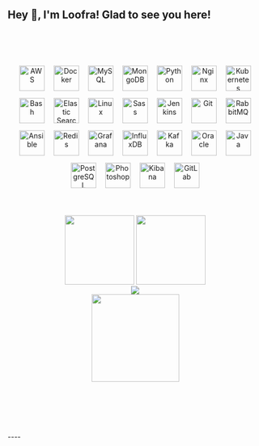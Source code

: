 ## Hey 👋, I'm Loofra! Glad to see you here!   
  
<br/>  

<!-- <a href="https://github.com/yybht155" target="_blank">
    <img src=https://img.shields.io/badge/github-%2324292e.svg?&style=for-the-badge&logo=github&logoColor=white alt=github style="margin-bottom: 5px;" />
</a> -->

<br/>  

## 
<div align="center">  
    <a href="https://aws.amazon.com/" target="_blank"><img style="margin: 7px" src="https://profilinator.rishav.dev/skills-assets/amazonwebservices-original-wordmark.svg" alt="AWS" height="50" /></a>  
    <a href="https://www.docker.com/" target="_blank"><img style="margin: 7px" src="https://profilinator.rishav.dev/skills-assets/docker-original-wordmark.svg" alt="Docker" height="50" /></a>  
    <a href="https://www.mysql.com/" target="_blank"><img style="margin: 7px" src="https://profilinator.rishav.dev/skills-assets/mysql-original-wordmark.svg" alt="MySQL" height="50" /></a>  
    <a href="https://www.mongodb.com/" target="_blank"><img style="margin: 7px" src="https://profilinator.rishav.dev/skills-assets/mongodb-original-wordmark.svg" alt="MongoDB" height="50" /></a>  
    <a href="https://www.python.org/" target="_blank"><img style="margin: 7px" src="https://profilinator.rishav.dev/skills-assets/python-original.svg" alt="Python" height="50" /></a>  
    <a href="https://www.nginx.com/" target="_blank"><img style="margin: 7px" src="https://profilinator.rishav.dev/skills-assets/nginx-original.svg" alt="Nginx" height="50" /></a>  
    <a href="https://kubernetes.io/" target="_blank"><img style="margin: 7px" src="https://profilinator.rishav.dev/skills-assets/kubernetes-icon.svg" alt="Kubernetes" height="50" /></a>  
    <a href="https://www.gnu.org/software/bash/" target="_blank"><img style="margin: 7px" src="https://profilinator.rishav.dev/skills-assets/gnu_bash-icon.svg" alt="Bash" height="50" /></a>  
    <a href="https://www.elastic.co/" target="_blank"><img style="margin: 7px" src="https://profilinator.rishav.dev/skills-assets/elasticsearch.png" alt="Elastic Search" height="50" /></a>  
    <a href="https://www.linux.org/" target="_blank"><img style="margin: 7px" src="https://profilinator.rishav.dev/skills-assets/linux-original.svg" alt="Linux" height="50" /></a>  
    <a href="https://sass-lang.com/" target="_blank"><img style="margin: 7px" src="https://profilinator.rishav.dev/skills-assets/sass-original.svg" alt="Sass" height="50" /></a>  
    <a href="https://www.jenkins.io/" target="_blank"><img style="margin: 7px" src="https://profilinator.rishav.dev/skills-assets/jenkins-icon.svg" alt="Jenkins" height="50" /></a>  
    <a href="https://github.com/" target="_blank"><img style="margin: 7px" src="https://profilinator.rishav.dev/skills-assets/git-scm-icon.svg" alt="Git" height="50" /></a>  
    <a href="https://www.rabbitmq.com/" target="_blank"><img style="margin: 7px" src="https://profilinator.rishav.dev/skills-assets/rabbitmq-icon.svg" alt="RabbitMQ" height="50" /></a>  
    <a href="https://www.ansible.com/" target="_blank"><img style="margin: 7px" src="https://profilinator.rishav.dev/skills-assets/ansible.png" alt="Ansible" height="50" /></a>  
    <a href="https://redis.io/" target="_blank"><img style="margin: 7px" src="https://profilinator.rishav.dev/skills-assets/redis-original-wordmark.svg" alt="Redis" height="50" /></a>  
    <a href="https://grafana.com/" target="_blank"><img style="margin: 7px" src="https://profilinator.rishav.dev/skills-assets/grafana.png" alt="Grafana" height="50" /></a>  
    <a href="https://www.influxdata.com/" target="_blank"><img style="margin: 7px" src="https://profilinator.rishav.dev/skills-assets/influxdb.svg" alt="InfluxDB" height="50" /></a>  
    <a href="https://kafka.apache.org/" target="_blank"><img style="margin: 7px" src="https://profilinator.rishav.dev/skills-assets/apache_kafka-icon.svg" alt="Kafka" height="50" /></a>  
    <a href="https://www.oracle.com/in/index.html" target="_blank"><img style="margin: 7px" src="https://profilinator.rishav.dev/skills-assets/oracle-original.svg" alt="Oracle" height="50" /></a>  
    <a href="https://www.java.com/" target="_blank"><img style="margin: 7px" src="https://profilinator.rishav.dev/skills-assets/java-original-wordmark.svg" alt="Java" height="50" /></a>  
    <a href="https://www.postgresql.org/" target="_blank"><img style="margin: 7px" src="https://profilinator.rishav.dev/skills-assets/postgresql-original-wordmark.svg" alt="PostgreSQL" height="50" /></a>  
    <a href="https://www.adobe.com/in/products/photoshop.html" target="_blank"><img style="margin: 7px" src="https://profilinator.rishav.dev/skills-assets/photoshop-plain.svg" alt="Photoshop" height="50" /></a>  
    <a href="https://www.elastic.co/kibana/" target="_blank"><img style="margin: 7px" src="https://profilinator.rishav.dev/skills-assets/kibana.png" alt="Kibana" height="50" /></a>  
    <a href="https://about.gitlab.com/" target="_blank"><img style="margin: 7px" src="https://profilinator.rishav.dev/skills-assets/gitlab.svg" alt="GitLab" height="50" /></a>  
</div>  

<br/>  

## 
<table>

<div align="center">
  <img height="137px" src="https://github-readme-stats.vercel.app/api?username=yybht155&hide_title=true&hide_border=true&show_icons=trueline_height=21" />
  <img height="137px" src="https://github-readme-stats.vercel.app/api/top-langs/?username=yybht155&hide_title=true&hide_border=true&layout=compact&langs_count=6" />
</div>

<div align="center">
    <img src="https://github-readme-streak-stats.herokuapp.com?user=yybht155&hide_title=true&hide_border=true" />
</div>

<div align="center">
    <img height="173px" src="https://github-readme-activity-graph.cyclic.app/graph?username=yybht155&hide_border=true&radius=8&bg_color=ffffff&color=000000&line=663333&title_color=666666&&hide_title=true"/>
</div>

</table>  

<br/>
<br/>

<br/>
<br/>
----